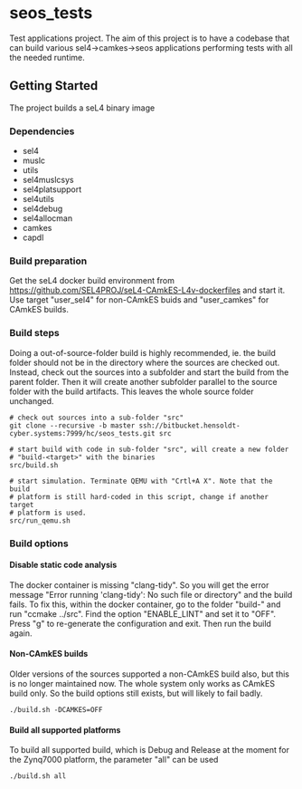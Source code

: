 # seos\_tests

Test applications project.
The aim of this project is to have a codebase that can build various
sel4-\>camkes-\>seos applications performing tests with all the needed
runtime.

## Getting Started

The project builds a seL4 binary image

### Dependencies

* sel4
* muslc
* utils
* sel4muslcsys
* sel4platsupport
* sel4utils
* sel4debug
* sel4allocman
* camkes
* capdl

### Build preparation

Get the seL4 docker build environment from
https://github.com/SEL4PROJ/seL4-CAmkES-L4v-dockerfiles and start it. Use
target "user_sel4" for non-CAmkES buids and "user_camkes" for CAmkES builds.

### Build steps

Doing a out-of-source-folder build is highly recommended, ie. the build folder
should not be in the directory where the sources are checked out. Instead,
check out the sources into a subfolder and start the build from the parent
folder. Then it will create another subfolder parallel to the source folder
with the build artifacts. This leaves the whole source folder unchanged.

    # check out sources into a sub-folder "src"
    git clone --recursive -b master ssh://bitbucket.hensoldt-cyber.systems:7999/hc/seos_tests.git src

    # start build with code in sub-folder "src", will create a new folder
    # "build-<target>" with the binaries
    src/build.sh

    # start simulation. Terminate QEMU with "Crtl+A X". Note that the build
    # platform is still hard-coded in this script, change if another target
    # platform is used.
    src/run_qemu.sh


### Build options

#### Disable static code analysis

The docker container is missing "clang-tidy". So you will get the error message
"Error running 'clang-tidy': No such file or directory" and the build fails. To
fix this, within the docker container, go to the folder "build-<target>" and
run "ccmake ../src". Find the option "ENABLE_LINT" and set it to "OFF". Press
"g" to re-generate the configuration and exit. Then run the build again.

#### Non-CAmkES builds

Older versions of the sources supported a non-CAmkES build also, but this is
no longer maintained now. The whole system only works as CAmkES build only. So
the build options still exists, but will likely to fail badly.

    ./build.sh -DCAMKES=OFF

#### Build all supported platforms

To build all supported build, which is Debug and Release at the moment for
the Zynq7000 platform, the parameter "all" can be used

    ./build.sh all
